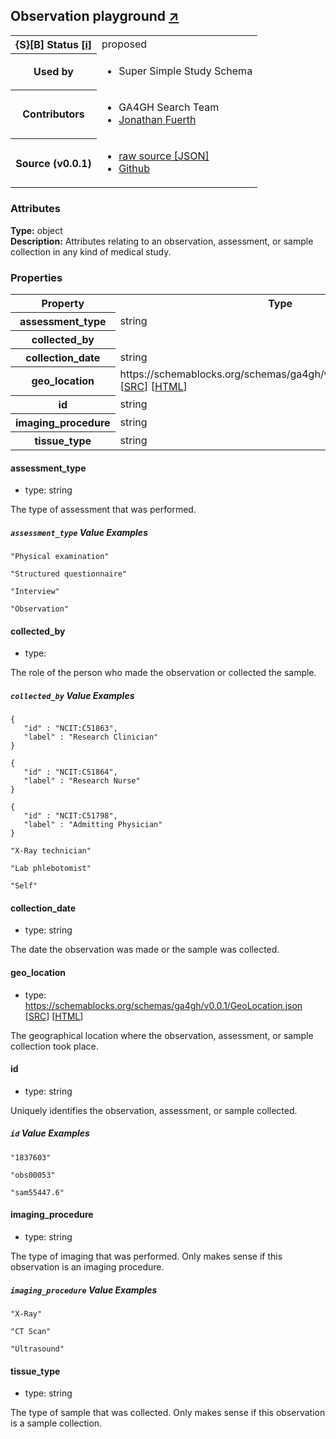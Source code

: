 
<div id="schema-header-title">
  <h2>Observation <span id="schema-header-title-project">playground <a href="https://github.com/ga4gh-schemablocks/playground" target="_BLANK">&nearr;</a></span> </h2>
</div>

<table id="schema-header-table">
  <tr>
    <th>{S}[B] Status <a href="https://schemablocks.org/about/sb-status-levels.html">[i]</a></th>
    <td><div id="schema-header-status">proposed</div></td>
  </tr>

  <tr>
    <th>Used by</th>
    <td>
      <ul>
<li>Super Simple Study Schema</li>
      </ul>
    </td>
  </tr>

<!--more-->

  <tr>
    <th>Contributors</th>
    <td>
      <ul>
<li>GA4GH Search Team</li>
<li><a href="https://orcid.org/0000-0001-9135-2164">Jonathan Fuerth</a></li>
      </ul>
    </td>
  </tr>
  <tr>
    <th>Source (v0.0.1)</th>
    <td>
      <ul>
        <li><a href="current/Observation.json" target="_BLANK">raw source [JSON]</a></li>
        <li><a href="https://github.com/ga4gh-schemablocks/playground/blob/master/schemas/Observation.yaml" target="_BLANK">Github</a></li>
      </ul>
    </td>
  </tr>
</table>

<div id="schema-attributes-title">
  <h3>Attributes</h3>
</div>

  
__Type:__ object  
__Description:__ Attributes relating to an observation, assessment, or sample collection in any kind of medical study.

### Properties

<table id="schema-properties-table">
  <tr>
    <th>Property</th>
    <th>Type</th>
  </tr>
  <tr>
    <th>assessment_type</th>
    <td>string</td>
  </tr>
  <tr>
    <th>collected_by</th>
    <td></td>
  </tr>
  <tr>
    <th>collection_date</th>
    <td>string</td>
  </tr>
  <tr>
    <th>geo_location</th>
    <td>https://schemablocks.org/schemas/ga4gh/v0.0.1/GeoLocation.json [<a href="https://schemablocks.org/schemas/ga4gh/v0.0.1/GeoLocation.json" target="_BLANK">SRC</a>] [<a href="https://schemablocks.org/schemas/ga4gh/GeoLocation.html" target="_BLANK">HTML</a>]</td>
  </tr>
  <tr>
    <th>id</th>
    <td>string</td>
  </tr>
  <tr>
    <th>imaging_procedure</th>
    <td>string</td>
  </tr>
  <tr>
    <th>tissue_type</th>
    <td>string</td>
  </tr>

</table>


#### assessment_type

* type: string

The type of assessment that was performed.


##### `assessment_type` Value Examples  

```
"Physical examination"
```
```
"Structured questionnaire"
```
```
"Interview"
```
```
"Observation"
```

#### collected_by

* type: 

The role of the person who made the observation or collected the sample.


##### `collected_by` Value Examples  

```
{
   "id" : "NCIT:C51863",
   "label" : "Research Clinician"
}
```
```
{
   "id" : "NCIT:C51864",
   "label" : "Research Nurse"
}
```
```
{
   "id" : "NCIT:C51798",
   "label" : "Admitting Physician"
}
```
```
"X-Ray technician"
```
```
"Lab phlebotomist"
```
```
"Self"
```

#### collection_date

* type: string

The date the observation was made or the sample was collected.



#### geo_location

* type: https://schemablocks.org/schemas/ga4gh/v0.0.1/GeoLocation.json [<a href="https://schemablocks.org/schemas/ga4gh/v0.0.1/GeoLocation.json" target="_BLANK">SRC</a>] [<a href="https://schemablocks.org/schemas/ga4gh/GeoLocation.html" target="_BLANK">HTML</a>]

The geographical location where the observation, assessment, or sample collection took place.



#### id

* type: string

Uniquely identifies the observation, assessment, or sample collected.


##### `id` Value Examples  

```
"1837603"
```
```
"obs00053"
```
```
"sam55447.6"
```

#### imaging_procedure

* type: string

The type of imaging that was performed. Only makes sense if this observation is an imaging procedure.


##### `imaging_procedure` Value Examples  

```
"X-Ray"
```
```
"CT Scan"
```
```
"Ultrasound"
```

#### tissue_type

* type: string

The type of sample that was collected. Only makes sense if this observation is a sample collection.



